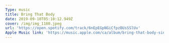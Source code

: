 ```yaml
---
Type: music
title: Bring That Body
date: 2019-09-10T05:10:12.949Z
cover: /img/img_1180.jpeg
url: 'https://open.spotify.com/track/6nEpEGpNGiCfpzBUsSSlUv'
Apple Music link: 'https://music.apple.com/ca/album/bring-that-body-single/1458723446'
---
```


